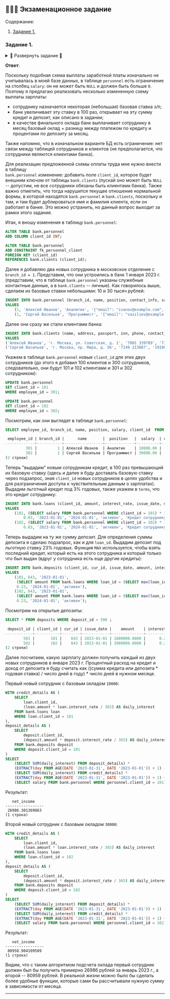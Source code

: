 ## 👨🏻‍💻 Экзаменационное задание

Содержание:
1. [Задание 1.](#задание_1)

### **Задание 1.** <a name="задание_1"></a>

<details>
<summary>🔽 Развернуть задание 🔽</summary>

**Задание**:

Необходимо смоделировать следующую модель начисления заработной платы сотрудникам.

Форма начисления зарплаты работникам банка: сотруднику выдается кредит под более низкий процент, 
чем другим заемщикам. Эти деньги помещаются на депозит по более выгодной процентной ставке. 
В качестве зарплаты выплачивается разница между платежом по кредиту и процентами по депозиту за месяц.
</details>

**Ответ**:

Поскольку подобная схема выплаты заработной платы изначально не учитывалась в моей
базе данных, в таблице `personnel` есть ограничение на столбец `salary`: он не может быть
`NULL` и должен быть больше `0`.
Поэтому я предлагаю реализовать несколько измененную схему выплаты зарплаты:
* сотруднику назначается некоторая (небольшая) базовая ставка з/п;
* банк увеличивает эту ставку в 100 раз, открывает на эту сумму кредит и депозит, как
  описано в задании;
* в качестве финального оклада банк выплачивает сотруднику в месяц базовый оклад +
  разницу между платежом по кредиту и процентами по депозиту за месяц.

Также напомню, что в изначальном варианте БД есть ограничение: нет связи между
таблицей сотрудников и клиентов (не предполагается, что сотрудники являются клиентами 
банка). 

Для реализации предложенной схемы оплаты труда мне нужно внести в таблицу  
`bank.personnel` изменение: добавить поле `client_id`, которое будет внешним ключом 
от таблицы `bank.clients` (пускай оно может быть `NULL` -- допустим, не все сотрудники
обязаны быть клиентами банка).
Также важно отметить, что тогда нарушится текущее отношение нормальной формы, 
в которой находятся `bank.personnel` и `bank.clients`, поскольку и там, и там
будет дублироваться имя и фамилия клиента, если он работает в банке. Это можно
устранить, но данный вопрос выходит за рамки этого задания.

Итак, я вношу изменения в таблицу `bank.personnel`:
```SQL
ALTER TABLE bank.personnel
ADD COLUMN client_id INT;

ALTER TABLE bank.personnel
ADD CONSTRAINT fk_personnel_client
FOREIGN KEY (client_id)
REFERENCES bank.clients (client_id);
```
Далее я добавляю два новых сотрудника в московское отделение с `branch_id = 1`.
Представим, что они устроились в банк 1 января 2023 г. (представим, что в 
таблице `bank.personnel` указаны служебные контактные данные, а в `bank.clients` -- личные). 
Как говорилось выше, сделаем их базовые ставки небольшими: 10 и 30 тысяч рублей:
```SQL
INSERT INTO bank.personnel (branch_id, name, position, contact_info, salary, client_id)
VALUES 
    (1, 'Алексей Иванов', 'Аналитик', '{"email": "ivanov@example.com", "phone": "+7 900 123 45 67"}', 10000, null),
    (1, 'Сергей Васильев', 'Программист', '{"email": "vasiliev@example.com", "phone": "+7 945 656 44 75"}', 30000, null);
```
Далее они сразу же стали клиентами банка:
```SQL
INSERT INTO bank.clients (name, address, passport, inn, phone, contact_info, client_type, status)
VALUES 
('Алексей Иванов', 'г. Москва, ул. Советская, д. 1', '7001 339789', '732281269254', '+75594796081', '{"email": "alex@example.com", "telegram": "@example"}', 'физическое лицо', 'активный'),
('Сергей Васильев', 'г. Москва, пр. Мира, д. 56', '7149 213887', '191988124126', '+79905204138', '{"email": "sergey@example.com", "telegram": "@example"}', 'физическое лицо', 'активный');
```
Укажем в таблице `bank.personnel` новые `client_id` для этих двух сотрудников 
(до этого я добавил 100 клиентов и 300 сотрудников, следовательно, они будут 101 и 102 клиентами 
и 301 и 302 сотрудником):
```SQL
UPDATE bank.personnel
SET client_id = 101
WHERE employee_id = 301;

UPDATE bank.personnel
SET client_id = 102
WHERE employee_id = 302;
```
Посмотрим, как они выглядят в таблице `bank.personnel`:
```SQL
SELECT employee_id, branch_id, name, position, salary, client_id  FROM personnel WHERE employee_id > 300 ;

 employee_id | branch_id |      name       |  position   |  salary  | client_id 
-------------+-----------+-----------------+-------------+----------+-----------
         301 |         1 | Алексей Иванов  | Аналитик    | 10000.00 |       101
         302 |         1 | Сергей Васильев | Программист | 30000.00 |       102
(2 строки)
```
Теперь "выдадим" новым сотрудникам кредит, в 100 раз превышающий их базовую ставку 
(здесь и далее я буду доставать базовую ставку через подзапрос, зная `client_id` новых
сотрудников в целях удобства и для разграничения доступа к чувствительным данным о 
зарплатах). Выдадим льготный кредит под 3% годовых, также укажем в `terms`,
что это кредит сотруднику:
```SQL
INSERT INTO bank.loans (client_id, amount, interest_rate, issue_date, maturity_date, status, terms)
VALUES 
    (101, (SELECT salary FROM bank.personnel WHERE client_id = 101) * 100, 
        0.03, '2023-01-01', '2024-01-01', 'активен', 'Кредит сотруднику'),
    (102, (SELECT salary FROM bank.personnel WHERE client_id = 102) * 100, 
        0.03, '2023-01-01', '2024-01-01', 'активен', 'Кредит сотруднику');
```
Теперь выдадим на ту же сумму депозит. Для определения суммы депозита я сделаю подзапрос,
как и для `loan_id`. Выдадим депозит под льготную ставку 23% годовых.
Функция `MAX` используется, чтобы взять последний кредит, который есть на этого сотрудника 
и который только что был выдан (вдруг у сотрудника есть еще другие кредиты):
```SQL
INSERT INTO bank.deposits (client_id, cur_id, issue_date, amount, interest_rate, maturity_date, status)
VALUES 
    (101, 643, '2023-01-01', 
     (SELECT amount FROM bank.loans WHERE loan_id = (SELECT max(loan_id) FROM bank.loans WHERE client_id = 101)), 
     0.23, '2024-01-01', 'активен'),
    (102, 643, '2023-01-01', 
     (SELECT amount FROM bank.loans WHERE loan_id = (SELECT max(loan_id) FROM bank.loans WHERE client_id = 102)), 
     0.23, '2024-01-01', 'активен');
```
Посмотрим на открытые депозиты:
```SQL
SELECT * FROM deposits WHERE deposit_id > 500 ;

 deposit_id | client_id | cur_id | issue_date |    amount    | interest_rate | maturity_date | status  
------------+-----------+--------+------------+--------------+---------------+---------------+---------
        501 |       101 |    643 | 2023-01-01 | 1000000.0000 |      0.230000 | 2024-01-01    | активен
        502 |       102 |    643 | 2023-01-01 | 3000000.0000 |      0.230000 | 2024-01-01    | активен
(2 строки)
```
Далее посчитаем, какую зарплату должен получить каждый из двух новых сотрудников
в январе 2023 г. Процентный расход на кредит и доход от депозита я буду считать 
как ((сумма кредита или депозита * годовая ставка) / число дней в году) * число дней в нужном месяце.

Первый новый сотрудник с базовым окладом `10000`:
```SQL
WITH credit_details AS (
    SELECT 
        loan.client_id,
        (loan.amount * loan.interest_rate / 365) AS daily_interest
    FROM bank.loans loan
    WHERE loan.client_id = 101
),
deposit_details AS (
    SELECT 
        deposit.client_id,
        (deposit.amount * deposit.interest_rate / 365) AS daily_interest
    FROM bank.deposits deposit
    WHERE deposit.client_id = 101
)
SELECT 
    (SELECT SUM(daily_interest) FROM deposit_details) * 
    (EXTRACT(day FROM AGE(DATE '2023-01-31', DATE '2023-01-01')) + 1) - 
    (SELECT SUM(daily_interest) FROM credit_details) * 
    (EXTRACT(day FROM AGE(DATE '2023-01-31', DATE '2023-01-01')) + 1) + 
    (SELECT salary FROM bank.personnel WHERE personnel.client_id = 101) AS net_income;
```
Результат:
```
   net_income    
-----------------
 26986.301369863
(1 строка)
```

Второй новый сотрудник с базовым окладом `30000`:
```SQL
WITH credit_details AS (
    SELECT 
        loan.client_id,
        (loan.amount * loan.interest_rate / 365) AS daily_interest
    FROM bank.loans loan
    WHERE loan.client_id = 102
),
deposit_details AS (
    SELECT 
        deposit.client_id,
        (deposit.amount * deposit.interest_rate / 365) AS daily_interest
    FROM bank.deposits deposit
    WHERE deposit.client_id = 102
)
SELECT 
    (SELECT SUM(daily_interest) FROM deposit_details) * 
    (EXTRACT(day FROM AGE(DATE '2023-01-31', DATE '2023-01-01')) + 1) - 
    (SELECT SUM(daily_interest) FROM credit_details) * 
    (EXTRACT(day FROM AGE(DATE '2023-01-31', DATE '2023-01-01')) + 1) + 
    (SELECT salary FROM bank.personnel WHERE personnel.client_id = 102) AS net_income;
```
Результат:
```
   net_income    
-----------------
 80958.904109589
(1 строка)
```

Видим, что с таким алгоритмом подсчета оклада первый сотрудник должен был бы
получить примерно 26986 рублей за январь 2023 г., а второй -- 80959 рублей.
В реальной жизни можно было бы сделать более удобные функции, которые
сами бы рассчитывали нужную сумму в зависимости от месяца.

---
